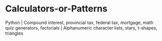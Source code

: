 # Calculators-or-Patterns
Python | 
Compound interest, provincial tax, federal tax, mortgage, math quiz generators, factorials | 
Alphanumeric character lists, stars, t-shapes, triangles
